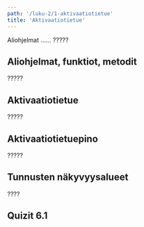 ```yaml
---
path: '/luku-2/1-aktivaatiotietue'
title: 'Aktivaatiotietue'
---
```


<div>
<lead>Aliohjelmat ...... ????? </lead>
</div>

## Aliohjelmat, funktiot, metodit
?????

## Aktivaatiotietue
?????

## Aktivaatiotietuepino
?????

## Tunnusten näkyvyysalueet
????

## Quizit 6.1
<!-- quiz 6.1.??: ???? -->

<div><quiznator id="5caf0493fd9fd71425c6d6c6"></quiznator></div>

